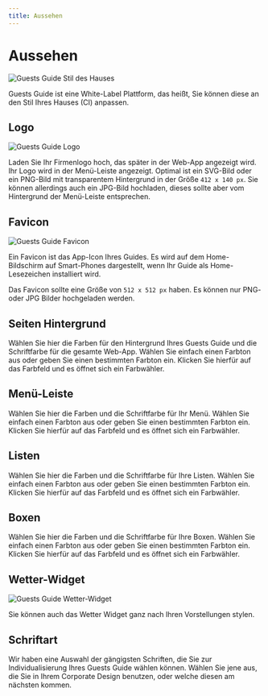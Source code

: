 ```yaml
---
title: Aussehen
---
```

# Aussehen

![Guests Guide Stil des Hauses](https://img.guestsguide.com/1480xAUTO/media/1660476163_tpDGCLB1VVbj23rIeGE5.jpg)

Guests Guide ist eine White-Label Plattform, das heißt, Sie können diese an den Stil Ihres Hauses (CI) anpassen.

## Logo

![Guests Guide Logo](https://img.guestsguide.com/1480xAUTO/media/1660476164_SpTwTfnjPBhlBXW7mBk5.jpg)

Laden Sie Ihr Firmenlogo hoch, das später in der Web-App angezeigt wird. Ihr Logo wird in der Menü-Leiste angezeigt. Optimal ist ein SVG-Bild oder ein PNG-Bild mit transparentem Hintergrund in der Größe `412 x 140 px`. Sie können allerdings auch ein JPG-Bild hochladen, dieses sollte aber vom Hintergrund der Menü-Leiste entsprechen.

## Favicon

![Guests Guide Favicon](https://img.guestsguide.com/1480xAUTO/media/1660476165_8BO4vsBHUzw1CNexJdAj.jpg)

Ein Favicon ist das App-Icon Ihres Guides. Es wird auf dem Home-Bildschirm auf Smart-Phones dargestellt, wenn Ihr Guide als Home-Lesezeichen installiert wird. 

Das Favicon sollte eine Größe von `512 x 512 px` haben. Es können nur PNG- oder JPG Bilder hochgeladen werden.

## Seiten Hintergrund

Wählen Sie hier die Farben für den Hintergrund Ihres Guests Guide und die Schriftfarbe für die gesamte Web-App. Wählen Sie einfach einen Farbton aus oder geben Sie einen bestimmten Farbton ein. Klicken Sie hierfür auf das Farbfeld und es öffnet sich ein Farbwähler.

## Menü-Leiste

Wählen Sie hier die Farben und die Schriftfarbe für Ihr Menü. Wählen Sie einfach einen Farbton aus oder geben Sie einen bestimmten Farbton ein. Klicken Sie hierfür auf das Farbfeld und es öffnet sich ein Farbwähler.


## Listen

Wählen Sie hier die Farben und die Schriftfarbe für Ihre Listen. Wählen Sie einfach einen Farbton aus oder geben Sie einen bestimmten Farbton ein. Klicken Sie hierfür auf das Farbfeld und es öffnet sich ein Farbwähler.

## Boxen

Wählen Sie hier die Farben und die Schriftfarbe für Ihre Boxen. Wählen Sie einfach einen Farbton aus oder geben Sie einen bestimmten Farbton ein. Klicken Sie hierfür auf das Farbfeld und es öffnet sich ein Farbwähler.

## Wetter-Widget

![Guests Guide Wetter-Widget](https://img.guestsguide.com/1480xAUTO/media/1660476322_c8KGTnwUHwAgzEC4G4Ia.jpg)

Sie können auch das Wetter Widget ganz nach Ihren Vorstellungen stylen.

## Schriftart

Wir haben eine Auswahl der gängigsten Schriften, die Sie zur Individualisierung Ihres Guests Guide wählen können. Wählen Sie jene aus, die Sie in Ihrem Corporate Design benutzen, oder welche diesen am nächsten kommen.
